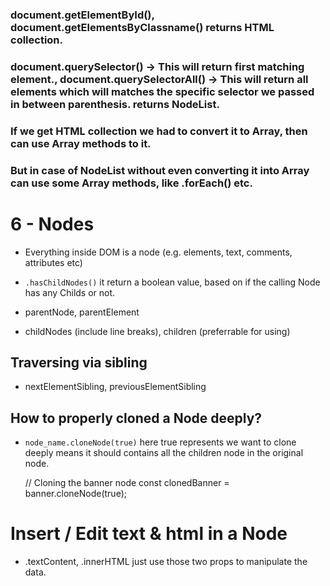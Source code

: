 ### document.getElementById(), document.getElementsByClassname()  returns HTML collection.

### document.querySelector() -> This will return first matching element., document.querySelectorAll() -> This will return all elements which will matches the specific selector we passed in between parenthesis. returns NodeList.

### If we get HTML collection we had to convert it to Array, then can use Array methods to it.

### But in case of NodeList without even converting it into Array can use some Array methods, like .forEach() etc.


# 6 - Nodes
- Everything inside DOM is a node (e.g. elements, text, comments, attributes etc)
- `.hasChildNodes()` it return a boolean value, based on if the calling Node has any Childs or not. 
- parentNode, parentElement

- childNodes (include line breaks), children (preferrable for using)

## Traversing via sibling
- nextElementSibling, previousElementSibling

## How to properly cloned a Node deeply?
- `node_name.cloneNode(true)` here true represents we want to clone deeply means it should contains all the children node in the original node.

    // Cloning the banner node
    const clonedBanner = banner.cloneNode(true);

# Insert / Edit text & html in a Node
- .textContent, .innerHTML just use those two props to manipulate the data.